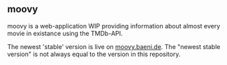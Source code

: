 ## moovy
moovy is a web-application WIP providing information about almost every movie in existance using the TMDb-API.

The newest 'stable' version is live on <a href="https://moovy.baeni.de">moovy.baeni.de</a>. The "newest stable version" is not always equal to the version in this repository.
